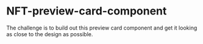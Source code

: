 # NFT-preview-card-component
The challenge is to build out this preview card component and get it looking as close to the design as possible.
